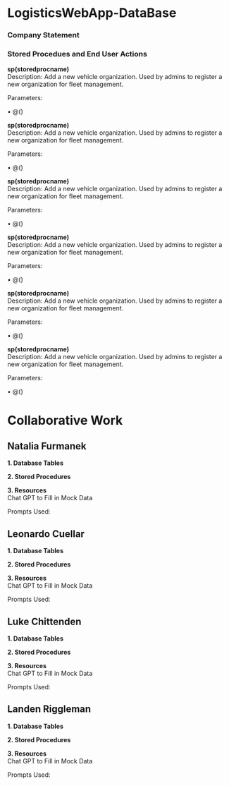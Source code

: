 # LogisticsWebApp-DataBase
### Company Statement

### Stored Procedues and End User Actions
<strong> sp(storedprocname) </strong>
<br> Description: Add a new vehicle organization. Used by admins to register a new organization for fleet management. </br>
<p> Parameters: </p>
<p> •	@()  </p>
<strong> sp(storedprocname) </strong>
<br> Description: Add a new vehicle organization. Used by admins to register a new organization for fleet management. </br>
<p> Parameters: </p>
<p> •	@()  </p>

<strong> sp(storedprocname) </strong>
<br> Description: Add a new vehicle organization. Used by admins to register a new organization for fleet management. </br>
<p> Parameters: </p>
<p> •	@()  </p>
<strong> sp(storedprocname) </strong>
<br> Description: Add a new vehicle organization. Used by admins to register a new organization for fleet management. </br>
<p> Parameters: </p>
<p> •	@()  </p>

<strong> sp(storedprocname) </strong>
<br> Description: Add a new vehicle organization. Used by admins to register a new organization for fleet management. </br>
<p> Parameters: </p>
<p> •	@()  </p>
<strong> sp(storedprocname) </strong>
<br> Description: Add a new vehicle organization. Used by admins to register a new organization for fleet management. </br>
<p> Parameters: </p>
<p> •	@()  </p>

# Collaborative Work
## Natalia Furmanek 
<strong>1. Database Tables </strong>

<strong>2. Stored Procedures </strong>

<strong>3. Resources </strong>
<br> Chat GPT to Fill in Mock Data </br>
<p> Prompts Used: </p>

## Leonardo Cuellar
<strong>1. Database Tables </strong>

<strong>2. Stored Procedures </strong>

<strong>3. Resources </strong>
<br> Chat GPT to Fill in Mock Data </br>
<p> Prompts Used: </p>

## Luke Chittenden
<strong>1. Database Tables </strong>

<strong>2. Stored Procedures </strong>

<strong>3. Resources </strong>
<br> Chat GPT to Fill in Mock Data </br>
<p> Prompts Used: </p>

## Landen Riggleman
<strong>1. Database Tables </strong>

<strong>2. Stored Procedures </strong>

<strong>3. Resources </strong>
<br> Chat GPT to Fill in Mock Data </br>
<p> Prompts Used: </p>
